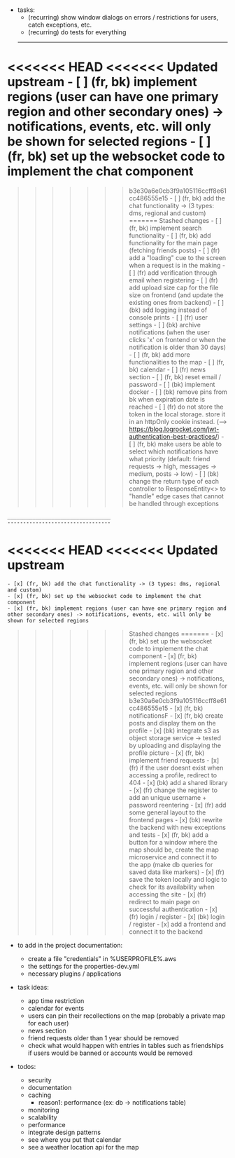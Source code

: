 # 
#
#


- tasks:
	- (recurring) show window dialogs on errors / restrictions for users, catch exceptions, etc.
	- (recurring) do tests for everything
	------------------
<<<<<<< HEAD
<<<<<<< Updated upstream
	- [ ] (fr, bk) implement regions (user can have one primary region and other secondary ones) -> notifications, events, etc. will only be shown for selected regions
	- [ ] (fr, bk) set up the websocket code to implement the chat component
=======
>>>>>>> b3e30a6e0cb3f9a105116ccff8e61cc486555e15
	- [ ] (fr, bk) add the chat functionality -> (3 types: dms, regional and custom)
=======
>>>>>>> Stashed changes
	- [ ] (fr, bk) implement search functionality
	- [ ] (fr, bk) add functionality for the main page (fetching friends posts)
	- [ ] (fr) add a "loading" cue to the screen when a request is in the making
	- [ ] (fr) add verification through email when registering
	- [ ] (fr) add upload size cap for the file size on frontend (and update the existing ones from backend)
	- [ ] (bk) add logging instead of console prints
	- [ ] (fr) user settings
	- [ ] (bk) archive notifications (when the user clicks 'x' on frontend or when the notification is older than 30 days)
	- [ ] (fr, bk) add more functionalities to the map
	- [ ] (fr, bk) calendar
	- [ ] (fr) news section
	- [ ] (fr, bk) reset email / password
	- [ ] (bk) implement docker
	- [ ] (bk) remove pins from bk when expiration date is reached
	- [ ] (fr) do not store the token in the local storage. store it in an httpOnly cookie instead. (--> https://blog.logrocket.com/jwt-authentication-best-practices/)
	- [ ] (fr, bk) make users be able to select which notifications have what priority (default: friend requests -> high, messages -> medium, posts -> low)
	- [ ] (bk) change the return type of each controller to ResponseEntity<> to "handle" edge cases that cannot be handled through exceptions 

	_________________________________
	---------------------------------
<<<<<<< HEAD
<<<<<<< Updated upstream
=======
	- [x] (fr, bk) add the chat functionality -> (3 types: dms, regional and custom)
	- [x] (fr, bk) set up the websocket code to implement the chat component
	- [x] (fr, bk) implement regions (user can have one primary region and other secondary ones) -> notifications, events, etc. will only be shown for selected regions
>>>>>>> Stashed changes
=======
	- [x] (fr, bk) set up the websocket code to implement the chat component
	- [x] (fr, bk) implement regions (user can have one primary region and other secondary ones) -> notifications, events, etc. will only be shown for selected regions
>>>>>>> b3e30a6e0cb3f9a105116ccff8e61cc486555e15
	- [x] (fr, bk) notificationsF
	- [x] (fr, bk) create posts and display them on the profile
	- [x] (bk) integrate s3 as object storage service -> tested by uploading and displaying the profile picture
	- [x] (fr, bk) implement friend requests
	- [x] (fr) if the user doesnt exist when accessing a profile, redirect to 404
	- [x] (bk) add a shared library
	- [x] (fr) change the register to add an unique username + password reentering
	- [x] (fr) add some general layout to the frontend pages
	- [x] (bk) rewrite the backend with new exceptions and tests
	- [x] (fr, bk) add a button for a window where the map should be, create the map microservice and connect it to the app (make db queries for saved data like markers)
	- [x] (fr) save the token locally and logic to check for its availability when accessing the site
	- [x] (fr) redirect to main page on successful authentication
	- [x] (fr) login / register
	- [x] (bk) login / register
	- [x] add a frontend and connect it to the backend

- to add in the project documentation: 
	- create a file "credentials" in %USERPROFILE%\.aws
	- the settings for the properties-dev.yml
	- necessary plugins / applications

- task ideas:
	- app time restriction
	- calendar for events
	- users can pin their recollections on the map (probably a private map for each user)
	- news section
	- friend requests older than 1 year should be removed
	- check what would happen with entries in tables such as friendships if users would be banned or accounts would be removed

- todos:
	- security
	- documentation
	- caching
		- reason1: performance (ex: db -> notifications table)
	- monitoring
	- scalability
	- performance
	- integrate design patterns
	- see where you put that calendar
	- see a weather location api for the map


